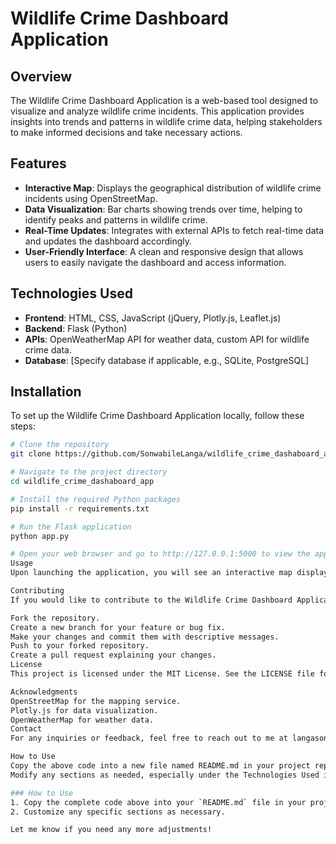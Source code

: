 # Wildlife Crime Dashboard Application

## Overview

The Wildlife Crime Dashboard Application is a web-based tool designed to visualize and analyze wildlife crime incidents. This application provides insights into trends and patterns in wildlife crime data, helping stakeholders to make informed decisions and take necessary actions.

## Features

- **Interactive Map**: Displays the geographical distribution of wildlife crime incidents using OpenStreetMap.
- **Data Visualization**: Bar charts showing trends over time, helping to identify peaks and patterns in wildlife crime.
- **Real-Time Updates**: Integrates with external APIs to fetch real-time data and updates the dashboard accordingly.
- **User-Friendly Interface**: A clean and responsive design that allows users to easily navigate the dashboard and access information.

## Technologies Used

- **Frontend**: HTML, CSS, JavaScript (jQuery, Plotly.js, Leaflet.js)
- **Backend**: Flask (Python)
- **APIs**: OpenWeatherMap API for weather data, custom API for wildlife crime data.
- **Database**: [Specify database if applicable, e.g., SQLite, PostgreSQL]

## Installation

To set up the Wildlife Crime Dashboard Application locally, follow these steps:

```bash
# Clone the repository
git clone https://github.com/SonwabileLanga/wildlife_crime_dashaboard_app.git

# Navigate to the project directory
cd wildlife_crime_dashaboard_app

# Install the required Python packages
pip install -r requirements.txt

# Run the Flask application
python app.py

# Open your web browser and go to http://127.0.0.1:5000 to view the application.
Usage
Upon launching the application, you will see an interactive map displaying wildlife crime incidents. Use the sidebar to filter data based on different criteria, such as date range or type of incident. The bar chart visualizes trends over time, allowing users to identify patterns in wildlife crime.

Contributing
If you would like to contribute to the Wildlife Crime Dashboard Application, please follow these steps:

Fork the repository.
Create a new branch for your feature or bug fix.
Make your changes and commit them with descriptive messages.
Push to your forked repository.
Create a pull request explaining your changes.
License
This project is licensed under the MIT License. See the LICENSE file for more details.

Acknowledgments
OpenStreetMap for the mapping service.
Plotly.js for data visualization.
OpenWeatherMap for weather data.
Contact
For any inquiries or feedback, feel free to reach out to me at langasonwabile1993@gmail.com.

How to Use
Copy the above code into a new file named README.md in your project repository.
Modify any sections as needed, especially under the Technologies Used if you have a specific database or additional technologies.

### How to Use
1. Copy the complete code above into your `README.md` file in your project repository.
2. Customize any specific sections as necessary.

Let me know if you need any more adjustments!
